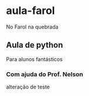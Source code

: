 # aula-farol
No Farol na quebrada
## Aula de python
Para alunos fantásticos
### Com ajuda do Prof. Nelson
alteração de teste
